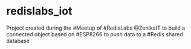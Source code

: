 # redislabs_iot

Project created during the #Meetup of #RedisLabs @ZenikaIT to build a connected object based on #ESP8266 to push data to a #Redis shared database
